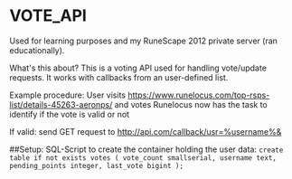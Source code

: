 # VOTE_API
Used for learning purposes and my RuneScape 2012 private server (ran educationally).

What's this about? This is a voting API used for handling vote/update requests. It works with callbacks from an user-defined list.

Example procedure:
User visits https://www.runelocus.com/top-rsps-list/details-45263-aeronps/ and votes
Runelocus now has the task to identify if the vote is valid or not

If valid: send GET request to http://api.com/callback/usr=%username%&



##Setup:
SQL-Script to create the container holding the user data:
`create table if not exists votes
(
	vote_count smallserial,
	username text,
	pending_points integer,
	last_vote bigint
);`


